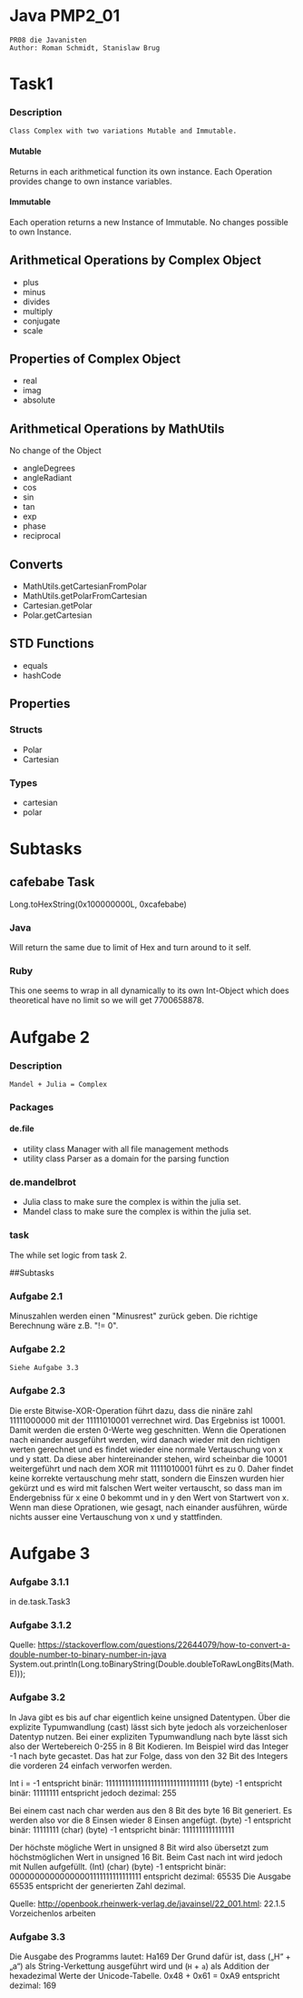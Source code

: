 # Java PMP2_01

```
PR08 die Javanisten
Author: Roman Schmidt, Stanislaw Brug
```

# Task1
### Description
```
Class Complex with two variations Mutable and Immutable.
```

#### Mutable
Returns in each arithmetical function its own instance. Each Operation provides
change to own instance variables.

#### Immutable
Each operation returns a new Instance of Immutable. No changes possible to own
Instance.

## Arithmetical Operations by Complex Object
- plus
- minus
- divides
- multiply
- conjugate
- scale

## Properties of Complex Object
- real
- imag
- absolute

## Arithmetical Operations by MathUtils
No change of the Object
- angleDegrees
- angleRadiant
- cos
- sin
- tan
- exp
- phase
- reciprocal

## Converts
- MathUtils.getCartesianFromPolar
- MathUtils.getPolarFromCartesian
- Cartesian.getPolar
- Polar.getCartesian

## STD Functions
- equals
- hashCode

## Properties

### Structs
- Polar
- Cartesian

### Types
- cartesian
- polar

# Subtasks
## cafebabe Task
Long.toHexString(0x100000000L, 0xcafebabe)
### Java
Will return the same due to limit of Hex and turn around to it self.
### Ruby
This one seems to wrap in all dynamically to its own Int-Object which does theoretical
have no limit so we will get 7700658878.

# Aufgabe 2
### Description
```
Mandel + Julia = Complex
```
### Packages
#### de.file
- utility class Manager with all file management methods
- utility class Parser as a domain for the parsing function
### de.mandelbrot
- Julia class to make sure the complex is within the julia set.
- Mandel class to make sure the complex is within the julia set.
### task
The while set logic from task 2.

##Subtasks
### Aufgabe 2.1
Minuszahlen werden einen "Minusrest" zurück geben. Die richtige Berechnung wäre z.B. "!= 0".
### Aufgabe 2.2
    Siehe Aufgabe 3.3
### Aufgabe 2.3
Die erste Bitwise-XOR-Operation führt dazu, dass die ninäre zahl 11111000000 mit der 11111010001 verrechnet wird.
Das Ergebniss ist 10001. Damit werden die ersten 0-Werte weg geschnitten. Wenn die Operationen nach einander ausgeführt
werden, wird danach wieder mit den richtigen werten gerechnet und es findet wieder eine normale Vertauschung von
x und y statt. Da diese aber hintereinander stehen, wird scheinbar die 10001 weitergeführt und nach dem XOR mit 11111010001
führt es zu 0. Daher findet keine korrekte vertauschung mehr statt, sondern die Einszen wurden hier gekürzt
und es wird mit falschen Wert weiter vertauscht, so dass man im Endergebniss für x eine 0 bekommt und in y den Wert
von Startwert von x.
Wenn man diese Oprationen, wie gesagt, nach einander ausführen, würde nichts ausser eine Vertauschung von x und y
stattfinden.

# Aufgabe 3
### Aufgabe 3.1.1
in de.task.Task3

### Aufgabe 3.1.2
Quelle: https://stackoverflow.com/questions/22644079/how-to-convert-a-double-number-to-binary-number-in-java
System.out.println(Long.toBinaryString(Double.doubleToRawLongBits(Math.E)));

### Aufgabe 3.2
In Java gibt es bis auf char eigentlich keine unsigned Datentypen. Über die explizite Typumwandlung (cast) lässt sich byte jedoch als vorzeichenloser Datentyp nutzen. Bei einer expliziten Typumwandlung nach byte lässt sich also der Wertebereich 0-255 in 8 Bit Kodieren.
Im Beispiel wird das Integer -1 nach byte gecastet. Das hat zur Folge, dass von den 32 Bit des Integers die vorderen 24 einfach verworfen werden.

Int i = -1	entspricht binär: 11111111111111111111111111111111
(byte) -1	entspricht binär: 11111111	entspricht jedoch dezimal: 255

Bei einem cast nach char werden aus den 8 Bit des byte 16 Bit generiert. Es werden also vor die 8 Einsen wieder 8 Einsen angefügt.
(byte) -1		entspricht binär: 11111111
(char) (byte) -1		entspricht binär: 1111111111111111

Der höchste mögliche Wert in unsigned 8 Bit wird also übersetzt zum höchstmöglichen Wert in unsigned 16 Bit. Beim Cast nach int wird jedoch mit Nullen aufgefüllt.
(Int) (char) (byte) -1	entspricht binär: 00000000000000001111111111111111
entspricht dezimal: 65535
Die Ausgabe 65535 entspricht der generierten Zahl dezimal.

Quelle: http://openbook.rheinwerk-verlag.de/javainsel/22_001.html: 22.1.5 Vorzeichenlos arbeiten

### Aufgabe 3.3
Die Ausgabe des Programms lautet:
Ha169
Der Grund dafür ist, dass („H“ + „a“) als String-Verkettung ausgeführt wird und (`H` + `a`) als Addition der hexadezimal Werte der Unicode-Tabelle.
0x48 + 0x61 = 0xA9	entspricht dezimal: 169